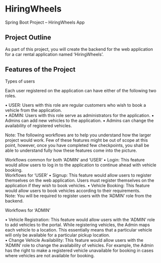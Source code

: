 # HiringWheels

Spring Boot Project – HiringWheels App 
 
## Project Outline 
As part of this project, you will create the backend for the web application for a car rental application 
named ‘HiringWheels’. 
 
## Features of the Project 
Types of users 
 
Each user registered on the application can have either of the following two roles.  
 
• USER: Users with this role are regular customers who wish to book a vehicle from the 
application.  
• ADMIN: Users with this role serve as administrators for the application. 
▪ Admins can add new vehicles to the application. 
▪ Admins can change the availability of registered vehicles. 
 
Note:  The  following  workflows  are  to  help  you  understand  how  the  larger  project  would  work.  Few  of 
these features might be out of scope at this point, however, once you have completed few checkpoints, 
you shall be able to understand fully how these features come into the picture. 
 
Workflows common for both ‘ADMIN’ and ‘USER’ 
• Login: This feature would allow users to log in to the application to continue ahead with vehicle 
booking.  
Workflows for ‘USER’ 
• Signup: This feature would allow users to register themselves on the web application. Users 
must register themselves on the application if they wish to book vehicles. 
• Vehicle Booking: This feature would allow users to book vehicles according to their 
requirements.  
Note: You will be required to register users with the ‘ADMIN’ role from the backend. 
 
 
 
Workflows for ‘ADMIN’ 
 
• Vehicle Registration: This feature would allow users with the ‘ADMIN’ role to add vehicles to the 
portal. While registering vehicles, the Admin maps each vehicle to a location. This essentially 
means that a particular vehicle will only be available for a particular pickup location.  
• Change Vehicle Availability: This feature would allow users with the ‘ADMIN’ role to change the 
availability of vehicles. For example, the Admin has the right to make a registered vehicle 
unavailable for booking in cases where vehicles are not available for booking.
